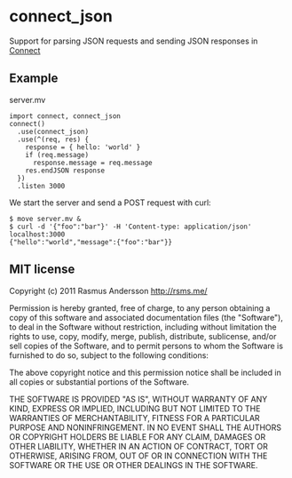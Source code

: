 # connect_json

Support for parsing JSON requests and sending JSON responses in [Connect](http://senchalabs.github.com/connect/)

## Example

server.mv

    import connect, connect_json
    connect()
      .use(connect_json)
      .use(^(req, res) {
        response = { hello: 'world' }
        if (req.message)
          response.message = req.message
        res.endJSON response
      })
      .listen 3000

We start the server and send a POST request with curl:

    $ move server.mv &
    $ curl -d '{"foo":"bar"}' -H 'Content-type: application/json' localhost:3000
    {"hello":"world","message":{"foo":"bar"}}


## MIT license

Copyright (c) 2011 Rasmus Andersson <http://rsms.me/>

Permission is hereby granted, free of charge, to any person obtaining a copy
of this software and associated documentation files (the "Software"), to deal
in the Software without restriction, including without limitation the rights
to use, copy, modify, merge, publish, distribute, sublicense, and/or sell
copies of the Software, and to permit persons to whom the Software is
furnished to do so, subject to the following conditions:

The above copyright notice and this permission notice shall be included in
all copies or substantial portions of the Software.

THE SOFTWARE IS PROVIDED "AS IS", WITHOUT WARRANTY OF ANY KIND, EXPRESS OR
IMPLIED, INCLUDING BUT NOT LIMITED TO THE WARRANTIES OF MERCHANTABILITY,
FITNESS FOR A PARTICULAR PURPOSE AND NONINFRINGEMENT. IN NO EVENT SHALL THE
AUTHORS OR COPYRIGHT HOLDERS BE LIABLE FOR ANY CLAIM, DAMAGES OR OTHER
LIABILITY, WHETHER IN AN ACTION OF CONTRACT, TORT OR OTHERWISE, ARISING FROM,
OUT OF OR IN CONNECTION WITH THE SOFTWARE OR THE USE OR OTHER DEALINGS IN
THE SOFTWARE.
